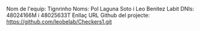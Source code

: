 Nom de l'equip: Tignrinho
Noms: Pol Laguna Soto i Leo Benitez Labit
DNIs: 48024166M i 48025633T
Enllaç URL Github del projecte: https://github.com/leobelab/Checkers1.git
